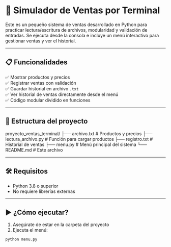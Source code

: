 # 🧾 Simulador de Ventas por Terminal

Este es un pequeño sistema de ventas desarrollado en Python para practicar lectura/escritura de archivos, modularidad y validación de entradas. Se ejecuta desde la consola e incluye un menú interactivo para gestionar ventas y ver el historial.

---

## 📋 Funcionalidades

✅ Mostrar productos y precios  
✅ Registrar ventas con validación  
✅ Guardar historial en archivo `.txt`  
✅ Ver historial de ventas directamente desde el menú  
✅ Código modular dividido en funciones

---

## 📁 Estructura del proyecto

proyecto_ventas_terminal/
├── archivo.txt # Productos y precios
├── lectura_archivo.py # Función para cargar productos
├── registro.txt # Historial de ventas
├── menu.py # Menú principal del sistema
└── README.md # Este archivo


---

## 🛠️ Requisitos

- Python 3.8 o superior
- No requiere librerías externas

---

## ▶️ ¿Cómo ejecutar?

1. Asegúrate de estar en la carpeta del proyecto
2. Ejecuta el menú:

```bash
python menu.py
